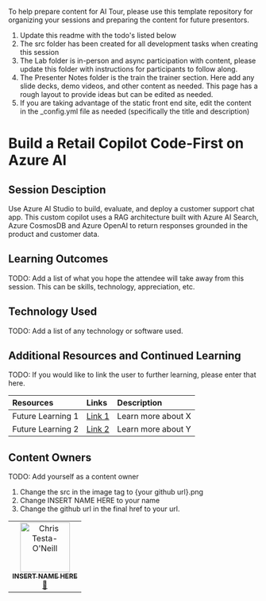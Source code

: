 To help prepare content for AI Tour, please use this template repository for organizing your sessions and preparing the content for future presentors.
1. Update this readme with the todo's listed below
2. The src folder has been created for all development tasks when creating this session
3. The Lab folder is in-person and async participation with content, please update this folder with instructions for participants to follow along.
4. The Presenter Notes folder is the train the trainer section. Here add any slide decks, demo videos, and other content as needed. This page has a rough layout to provide ideas but can be edited as needed.
5. If you are taking advantage of the static front end site, edit the content in the _config.yml file as needed (specifically the title and description)


# Build a Retail Copilot Code-First on Azure AI

## Session Desciption

Use Azure AI Studio to build, evaluate, and deploy a customer support chat app. This custom copilot uses a RAG architecture built with Azure AI Search, Azure CosmosDB and Azure OpenAI to return responses grounded in the product and customer data.

## Learning Outcomes

TODO: Add a list of what you hope the attendee will take away from this session. This can be skills, technology, appreciation, etc.

## Technology Used
TODO: Add a list of any technology or software used.

## Additional Resources and Continued Learning
TODO: If you would like to link the user to further learning, please enter that here.

| Resources          | Links                             | Description        |
|:-------------------|:----------------------------------|:-------------------|
| Future Learning 1  | [Link 1](https://www.google.com/) | Learn more about X |
| Future Learning 2  | [Link 2](https://www.google.com/) | Learn more about Y |

## Content Owners
TODO: Add yourself as a content owner
1. Change the src in the image tag to {your github url}.png
2. Change INSERT NAME HERE to your name
3. Change the github url in the final href to your url.

<!-- ALL-CONTRIBUTORS-LIST:START - Do not remove or modify this section -->

<table>
<tr>
    <td align="center"><a href="http://learnanalytics.microsoft.com">
        <img src="https://github.com/cole-g-johnson.png" width="100px;" alt="Chris Testa-O'Neill
"/><br />
        <sub><b>INSERT NAME HERE
</b></sub></a><br />
            <a href="https://github.com/cole-g-johnson" title="talk">📢</a> 
    </td>
</tr></table>

<!-- ALL-CONTRIBUTORS-LIST:END -->

